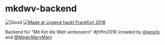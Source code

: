 # mkdwv-backend
![David](https://img.shields.io/david/Jugendhackt/mkdwv-backend.svg?style=flat-square)
[![Made at Jugend hackt Frankfurt 2018](http://jhbadge.marvnethosted.com/?year=2018&evt=ffm)](https://jugendhackt.org)

Backend für "Mit Kot die Welt verbessern" #jhffm2018 (created by [@jens1o](https://github.com/jens1o) and [@MagicMarvMan](https://github.com/MagicMarvMan))

